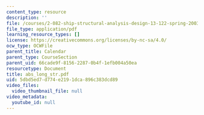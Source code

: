 ```yaml
---
content_type: resource
description: ''
file: /courses/2-082-ship-structural-analysis-design-13-122-spring-2003/5dbd5ed7d774e2191dca896c383dcd89_abs_long_str.pdf
file_type: application/pdf
learning_resource_types: []
license: https://creativecommons.org/licenses/by-nc-sa/4.0/
ocw_type: OCWFile
parent_title: Calendar
parent_type: CourseSection
parent_uid: 66cade9f-8156-2287-0b4f-1efb004a50ea
resourcetype: Document
title: abs_long_str.pdf
uid: 5dbd5ed7-d774-e219-1dca-896c383dcd89
video_files:
  video_thumbnail_file: null
video_metadata:
  youtube_id: null
---
```

